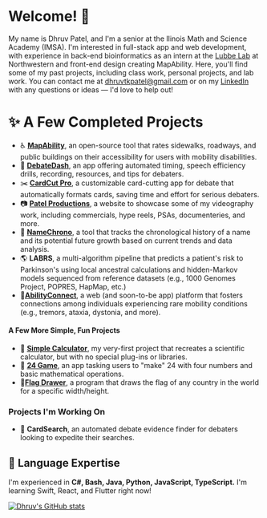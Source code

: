 # Welcome! 👋

My name is Dhruv Patel, and I'm a senior at the Ilinois Math and Science Academy (IMSA). I'm interested in full-stack app and web development, with experience in back-end bioinformatics as an intern at the [Lubbe Lab](https://labs.feinberg.northwestern.edu/lubbe/) at Northwestern and front-end design creating MapAbility. Here, you'll find some of my past projects, including class work, personal projects, and lab work. You can contact me at dhruvtkpatel@gmail.com or on my [LinkedIn](https://www.linkedin.com/in/dhruvtpatel/) with any questions or ideas — I'd love to help out!

# ✨ A Few Completed Projects

- ♿ [**MapAbility**](https://github.com/dhruvtpatel/MapAbility), an open-source tool that rates sidewalks, roadways, and public buildings on their accessibility for users with mobility disabilities.
- 🎤 [**DebateDash**](https://github.com/dhruvtpatel/DebateDash), an app offering automated timing, speech efficiency drills, recording, resources, and tips for debaters. 
- ✂️ [**CardCut Pro**](https://github.com/dhruvtpatel/CardCutPro), a customizable card-cutting app for debate that automatically formats cards, saving time and effort for serious debaters.
- 📷 [**Patel Productions**](https://github.com/dhruvtpatel/PatelProductions), a website to showcase some of my videography work, including commercials, hype reels, PSAs, documenteries, and more.
- 👶 [**NameChrono**](https://github.com/dhruvtpatel/NameChrono), a tool that tracks the chronological history of a name and its potential future growth based on current trends and data analysis.
- 🌎 **LABRS**, a multi-algorithm pipeline that predicts a patient's risk to Parkinson's using local ancestral calculations and hidden-Markov models sequenced from reference datasets (e.g., 1000 Genomes Project, POPRES, HapMap, etc.)
- 👭[**AbilityConnect**](https://qob.jlx.mybluehost.me/), a web (and soon-to-be app) platform that fosters connections among individuals experiencing rare mobility conditions (e.g., tremors, ataxia, dystonia, and more).

#### A Few More Simple, Fun Projects

- 🧮 [**Simple Calculator**](https://github.com/dhruvtpatel/SimpleCalculator), my very-first project that recreates a scientific calculator, but with no special plug-ins or libraries.
- 🔢 [**24 Game**](https://github.com/dhruvtpatel/24Calculator), an app tasking users to "make" 24 with four numbers and basic mathematical operations.
- 🚩[**Flag Drawer**](https://github.com/dhruvtpatel/FlagDrawer), a program that draws the flag of any country in the world for a specific width/height.

### Projects I'm Working On

- 🎤 **CardSearch**, an automated debate evidence finder for debaters looking to expedite their searches.

## 🌱 Language Expertise

I'm experienced in **C#, Bash, Java, Python, JavaScript, TypeScript.** I'm learning Swift, React, and Flutter right now!

[![Dhruv's GitHub stats](https://github-readme-stats.vercel.app/api?username=dhruvtpatel)](https://github.com/anuraghazra/github-readme-stats)

